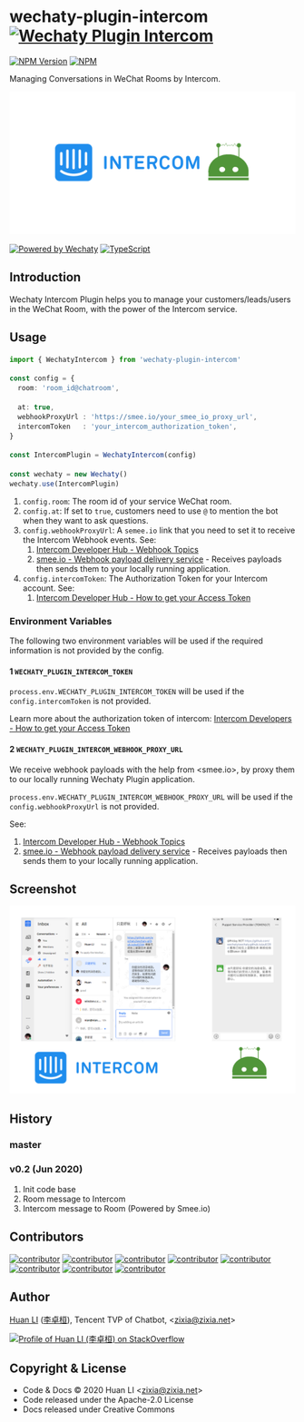 # wechaty-plugin-intercom [![Wechaty Plugin Intercom](https://img.shields.io/badge/Wechaty%20Plugin-Intercom-brightgreen.svg)](https://github.com/wechaty/wechaty-plugin-intercom)

 [![NPM Version](https://img.shields.io/npm/v/wechaty-plugin-intercom?color=brightgreen)](https://www.npmjs.com/package/wechaty-plugin-intercom)
 [![NPM](https://github.com/wechaty/wechaty-plugin-intercom/workflows/NPM/badge.svg)](https://github.com/wechaty/wechaty-plugin-intercom/actions?query=workflow%3ANPM)

Managing Conversations in WeChat Rooms by Intercom.

![Wechaty Plugin Intercom](docs/images/intercom-wechaty.png)

[![Powered by Wechaty](https://img.shields.io/badge/Powered%20By-Wechaty-brightgreen.svg)](https://github.com/Wechaty/wechaty)
[![TypeScript](https://img.shields.io/badge/%3C%2F%3E-TypeScript-blue.svg)](https://www.typescriptlang.org/)

## Introduction

Wechaty Intercom Plugin helps you to manage your customers/leads/users in the WeChat Room, with the power of the Intercom service.

## Usage

```ts
import { WechatyIntercom } from 'wechaty-plugin-intercom'

const config = {
  room: 'room_id@chatroom',

  at: true,
  webhookProxyUrl : 'https://smee.io/your_smee_io_proxy_url',
  intercomToken   : 'your_intercom_authorization_token',
}

const IntercomPlugin = WechatyIntercom(config)

const wechaty = new Wechaty()
wechaty.use(IntercomPlugin)
```

1. `config.room`: The room id of your service WeChat room.
1. `config.at`: If set to `true`, customers need to use `@` to mention the bot when they want to ask questions.
1. `config.webhookProxyUrl`: A `semee.io` link that you need to set it to receive the Intercom Webhook events. See:
    1. [Intercom Developer Hub - Webhook Topics](https://developers.intercom.com/building-apps/docs/webhook-model#section-webhook-topics)
    1. [smee.io - Webhook payload delivery service](https://smee.io/) - Receives payloads then sends them to your locally running application.
1. `config.intercomToken`: The Authorization Token for your Intercom account. See: 
    1. [Intercom Developer Hub - How to get your Access Token](https://developers.intercom.com/building-apps/docs/authentication-types#section-how-to-get-your-access-token)

### Environment Variables

The following two environment variables will be used if the required information is not provided by the config.

#### 1 `WECHATY_PLUGIN_INTERCOM_TOKEN`

`process.env.WECHATY_PLUGIN_INTERCOM_TOKEN` will be used if the `config.intercomToken` is not provided.

Learn more about the authorization token of intercom: [Intercom Developers - How to get your Access Token](https://developers.intercom.com/building-apps/docs/authentication-types#section-how-to-get-your-access-token)

#### 2 `WECHATY_PLUGIN_INTERCOM_WEBHOOK_PROXY_URL`

We receive webhook payloads with the help from <smee.io>, by proxy them to our locally running Wechaty Plugin application.

`process.env.WECHATY_PLUGIN_INTERCOM_WEBHOOK_PROXY_URL` will be used if the `config.webhookProxyUrl` is not provided.

See:

1. [Intercom Developer Hub - Webhook Topics](https://developers.intercom.com/building-apps/docs/webhook-model#section-webhook-topics)
1. [smee.io - Webhook payload delivery service](https://smee.io/) - Receives payloads then sends them to your locally running application.

## Screenshot

![Wechaty Intercom Conversation](docs/images/wechaty-intercom-conversation.png)

## History

### master

### v0.2 (Jun 2020)

1. Init code base
1. Room message to Intercom
1. Intercom message to Room (Powered by Smee.io)

## Contributors

[![contributor](https://sourcerer.io/fame/huan/wechaty/wechaty-plugin-intercom/images/0)](https://sourcerer.io/fame/huan/wechaty/wechaty-plugin-intercom/links/0)
[![contributor](https://sourcerer.io/fame/huan/wechaty/wechaty-plugin-intercom/images/1)](https://sourcerer.io/fame/huan/wechaty/wechaty-plugin-intercom/links/1)
[![contributor](https://sourcerer.io/fame/huan/wechaty/wechaty-plugin-intercom/images/2)](https://sourcerer.io/fame/huan/wechaty/wechaty-plugin-intercom/links/2)
[![contributor](https://sourcerer.io/fame/huan/wechaty/wechaty-plugin-intercom/images/3)](https://sourcerer.io/fame/huan/wechaty/wechaty-plugin-intercom/links/3)
[![contributor](https://sourcerer.io/fame/huan/wechaty/wechaty-plugin-intercom/images/4)](https://sourcerer.io/fame/huan/wechaty/wechaty-plugin-intercom/links/4)
[![contributor](https://sourcerer.io/fame/huan/wechaty/wechaty-plugin-intercom/images/5)](https://sourcerer.io/fame/huan/wechaty/wechaty-plugin-intercom/links/5)
[![contributor](https://sourcerer.io/fame/huan/wechaty/wechaty-plugin-intercom/images/6)](https://sourcerer.io/fame/huan/wechaty/wechaty-plugin-intercom/links/6)
[![contributor](https://sourcerer.io/fame/huan/wechaty/wechaty-plugin-intercom/images/7)](https://sourcerer.io/fame/huan/wechaty/wechaty-plugin-intercom/links/7)

## Author

[Huan LI](https://github.com/huan) ([李卓桓](http://linkedin.com/in/zixia)),
Tencent TVP of Chatbot, \<zixia@zixia.net\>

[![Profile of Huan LI (李卓桓) on StackOverflow](https://stackexchange.com/users/flair/265499.png)](https://stackexchange.com/users/265499)

## Copyright & License

* Code & Docs © 2020 Huan LI \<zixia@zixia.net\>
* Code released under the Apache-2.0 License
* Docs released under Creative Commons
